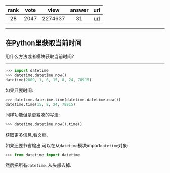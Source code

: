 
| rank | vote | view | answer | url |
|:-:|:-:|:-:|:-:|:-:|
|28|2047|2274637|31| [url](http://stackoverflow.com/questions/415511/how-to-get-the-current-time-in-python) |
***

## 在Python里获取当前时间

用什么方法或者模块获取当前时间?

***

```python
>>> import datetime
>>> datetime.datetime.now()
datetime(2009, 1, 6, 15, 8, 24, 78915)
```

如果只要时间:

```python
>>> datetime.datetime.time(datetime.datetime.now())
datetime.time(15, 8, 24, 78915)
```

同样功能但是更紧凑的写法:

```python
>>> datetime.datetime.now().time()
```

获取更多信息,看[文档](http://docs.python.org/library/datetime.html).

如果还要节省输出,可以在从`datetime`模块import`datetime`对象:

```python
>>> from datetime import datetime
```

然后把所有`datetime.`从头部去掉.
